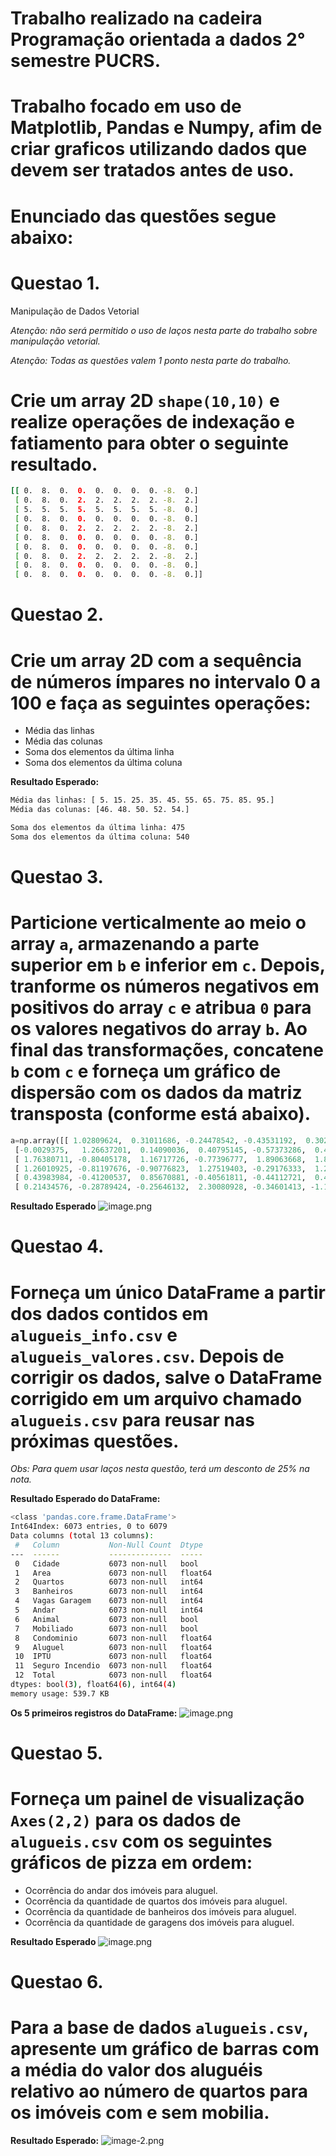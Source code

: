 # Trabalho realizado na cadeira Programação orientada a dados 2° semestre PUCRS.
# Trabalho focado em uso de Matplotlib, Pandas e Numpy, afim de criar graficos utilizando dados que devem ser tratados antes de uso. 
# Enunciado das questões segue abaixo:


# Questao 1.
 Manipulação de Dados Vetorial

_Atenção: não será permitido o uso de laços nesta parte do trabalho sobre manipulação vetorial._

_Atenção: Todas as questões valem 1 ponto nesta parte do trabalho._

# Crie um array 2D `shape(10,10)`  e realize operações de indexação e fatiamento para obter o seguinte resultado.

```bash
[[ 0.  8.  0.  0.  0.  0.  0.  0. -8.  0.]
 [ 0.  8.  0.  2.  2.  2.  2.  2. -8.  2.]
 [ 5.  5.  5.  5.  5.  5.  5.  5. -8.  0.]
 [ 0.  8.  0.  0.  0.  0.  0.  0. -8.  0.]
 [ 0.  8.  0.  2.  2.  2.  2.  2. -8.  2.]
 [ 0.  8.  0.  0.  0.  0.  0.  0. -8.  0.]
 [ 0.  8.  0.  0.  0.  0.  0.  0. -8.  0.]
 [ 0.  8.  0.  2.  2.  2.  2.  2. -8.  2.]
 [ 0.  8.  0.  0.  0.  0.  0.  0. -8.  0.]
 [ 0.  8.  0.  0.  0.  0.  0.  0. -8.  0.]]
 ```


 # Questao 2.
 # Crie um array 2D com a sequência de números ímpares no intervalo 0 a 100 e faça as seguintes operações:
- Média das linhas
- Média das colunas
- Soma dos elementos da última linha
- Soma dos elementos da última coluna

**Resultado Esperado:**
```bash
Média das linhas: [ 5. 15. 25. 35. 45. 55. 65. 75. 85. 95.]
Média das colunas: [46. 48. 50. 52. 54.]

Soma dos elementos da última linha: 475
Soma dos elementos da última coluna: 540
```

# Questao 3.
# Particione verticalmente ao meio o array `a`, armazenando a parte superior em `b` e inferior em `c`. Depois, tranforme os números negativos em positivos do array `c` e atribua `0` para os valores negativos do array `b`. Ao final das transformações, concatene `b` com `c` e forneça um gráfico de dispersão com os dados da matriz transposta (conforme está abaixo).

```python
a=np.array([[ 1.02809624,  0.31011686, -0.24478542, -0.43531192,  0.30234452, -1.5811674],
 [-0.0029375,   1.26637201,  0.14090036,  0.40795145, -0.57373286,  0.43089205],
 [ 1.76380711, -0.80405178,  1.16717726, -0.77396777,  1.89063668,  1.88322279],
 [ 1.26010925, -0.81197676, -0.90776823,  1.27519403, -0.29176333,  1.21126804],
 [ 0.43983984, -0.41200537,  0.85670881, -0.40561811, -0.44112721,  0.48759066],
 [ 0.21434576, -0.28789424, -0.25646132,  2.30080928, -0.34601413, -1.15924328]])
```
**Resultado Esperado**
![image.png](attachment:image.png)


# Questao 4.
# Forneça um único DataFrame a partir dos dados contidos em `alugueis_info.csv` e `alugueis_valores.csv`. Depois de corrigir os dados, salve o DataFrame corrigido em um arquivo chamado `alugueis.csv` para reusar nas próximas questões.

_Obs: Para quem usar laços nesta questão, terá um desconto de 25% na nota._


**Resultado Esperado do DataFrame:**
```bash
<class 'pandas.core.frame.DataFrame'>
Int64Index: 6073 entries, 0 to 6079
Data columns (total 13 columns):
 #   Column           Non-Null Count  Dtype  
---  ------           --------------  -----  
 0   Cidade           6073 non-null   bool   
 1   Area             6073 non-null   float64
 2   Quartos          6073 non-null   int64  
 3   Banheiros        6073 non-null   int64  
 4   Vagas Garagem    6073 non-null   int64  
 5   Andar            6073 non-null   int64  
 6   Animal           6073 non-null   bool   
 7   Mobiliado        6073 non-null   bool   
 8   Condominio       6073 non-null   float64
 9   Aluguel          6073 non-null   float64
 10  IPTU             6073 non-null   float64
 11  Seguro Incendio  6073 non-null   float64
 12  Total            6073 non-null   float64
dtypes: bool(3), float64(6), int64(4)
memory usage: 539.7 KB
```
**Os 5 primeiros registros do DataFrame:**
![image.png](attachment:image.png)


# Questao 5.
# Forneça um painel de visualização `Axes(2,2)` para os dados de `alugueis.csv` com os seguintes gráficos de pizza em ordem:

- Ocorrência do andar dos imóveis para aluguel.
- Ocorrência da quantidade de quartos dos imóveis para aluguel.
- Ocorrência da quantidade de banheiros dos imóveis para aluguel.
- Ocorrência da quantidade de garagens dos imóveis para aluguel.

**Resultado Esperado**
![image.png](attachment:image.png)


# Questao 6.
# Para a base de dados `alugueis.csv`, apresente um gráfico de barras com a média do valor dos aluguéis relativo ao número de quartos para os imóveis com e sem mobilia. 

**Resultado Esperado:**
![image-2.png](attachment:image-2.png)